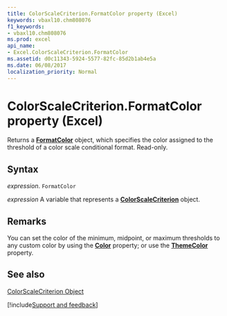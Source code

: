 ```yaml
---
title: ColorScaleCriterion.FormatColor property (Excel)
keywords: vbaxl10.chm808076
f1_keywords:
- vbaxl10.chm808076
ms.prod: excel
api_name:
- Excel.ColorScaleCriterion.FormatColor
ms.assetid: d0c11343-5924-5577-82fc-85d2b1ab4e5a
ms.date: 06/08/2017
localization_priority: Normal
---
```



# ColorScaleCriterion.FormatColor property (Excel)

Returns a  **[FormatColor](Excel.FormatColor.md)** object, which specifies the color assigned to the threshold of a color scale conditional format. Read-only.


## Syntax

_expression_. `FormatColor`

_expression_ A variable that represents a **[ColorScaleCriterion](Excel.ColorScaleCriterion.md)** object.


## Remarks

You can set the color of the minimum, midpoint, or maximum thresholds to any custom color by using the  **[Color](Excel.FormatColor.Color.md)** property; or use the **[ThemeColor](Excel.FormatColor.ThemeColor.md)** property.


## See also


[ColorScaleCriterion Object](Excel.ColorScaleCriterion.md)

[!include[Support and feedback](~/includes/feedback-boilerplate.md)]